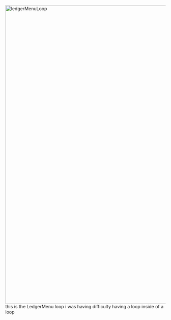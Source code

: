 <img width="1042" height="936" alt="ledgerMenuLoop" src="https://github.com/user-attachments/assets/71d84ee1-7e50-4b85-9e88-93e7de4a8637" />
this is the LedgerMenu loop i was having difficulty having a loop inside of a loop 
